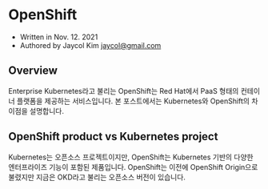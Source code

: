 # OpenShift

- Written in Nov. 12. 2021
- Authored by Jaycol Kim <jaycol@gmail.com>

## Overview

Enterprise Kubernetes라고 불리는 OpenShift는 Red Hat에서 PaaS 형태의 컨테이너 플랫폼을 제공하는 서비스입니다. 본 포스트에서는 Kubernetes와 OpenShift의 차이점을 설명합니다.

## OpenShift product vs Kubernetes project

Kubernetes는 오픈소스 프로젝트이지만, OpenShift는 Kubernetes 기반의 다양한 엔터프라이즈 기능이 포함된 제품입니다. OpenShift는 이전에 OpenShift Origin으로 불렸지만 지금은 OKD라고 불리는 오픈소스 버전이 있습니다.
